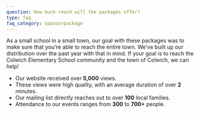 ```yaml
---
question: How much reach will the packages offer?
type: faq
faq_category: sponsorpackage
---
```

As a small school in a small town, our goal with these packages was to make sure that you're able to reach the entire town. We've built up our distribution over the past year with that in mind. If your goal is to reach the Colwich Elementary School community and the town of Colwich, we can help!

- Our website received over **5,000** views.
- These views were high quality, with an average duration of over **2** minutes.
- Our mailing list directly reaches out to over **100** local families.
- Attendance to our events ranges from **300** to **700+** people.